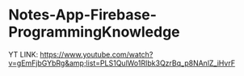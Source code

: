 # Notes-App-Firebase-ProgrammingKnowledge
YT LINK: https://www.youtube.com/watch?v=gEmFjbGYbRg&amp;list=PLS1QulWo1RIbk3QzrBq_p8NAnlZ_iHvrF
